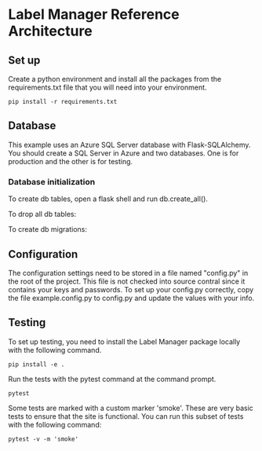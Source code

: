 # Label Manager Reference Architecture

## Set up
Create a python environment and install all the packages from the requirements.txt file that you will need into your environment.

```
pip install -r requirements.txt
```

## Database
This example uses an Azure SQL Server database with Flask-SQLAlchemy. You should create a SQL Server in Azure and two databases. One is for production and the other is for testing.

### Database initialization
To create db tables, open a flask shell and run db.create_all().

To drop all db tables:

To create db migrations:

## Configuration
The configuration settings need to be stored in a file named "config.py" in the root of the project. This file is not checked into source contral since it contains your keys and passwords. To set up your config.py correctly, copy the file example.config.py to config.py and update the values with your info.

## Testing
To set up testing, you need to install the Label Manager package locally with the following command.
```
pip install -e .
```

Run the tests with the pytest command at the command prompt.
```
pytest
```

Some tests are marked with a custom marker 'smoke'. These are very basic tests to ensure that the site is functional. You can run this subset of tests with the following command:
```
pytest -v -m 'smoke'
```